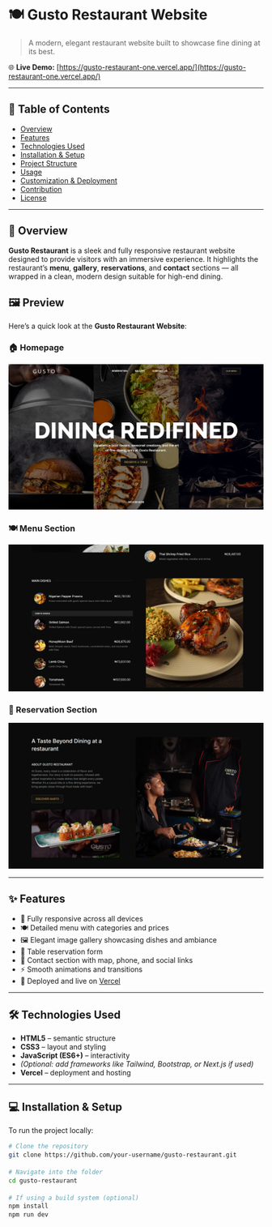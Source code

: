# 🍽️ Gusto Restaurant Website  

> A modern, elegant restaurant website built to showcase fine dining at its best.  

🌐 **Live Demo:** [https://gusto-restaurant-one.vercel.app/](https://gusto-restaurant-one.vercel.app/)

---

## 📖 Table of Contents  
- [Overview](#overview)  
- [Features](#features)  
- [Technologies Used](#technologies-used)  
- [Installation & Setup](#installation--setup)  
- [Project Structure](#project-structure)  
- [Usage](#usage)  
- [Customization & Deployment](#customization--deployment)  
- [Contribution](#contribution)  
- [License](#license)  

---

## 🧠 Overview  
**Gusto Restaurant** is a sleek and fully responsive restaurant website designed to provide visitors with an immersive experience. It highlights the restaurant’s **menu**, **gallery**, **reservations**, and **contact** sections — all wrapped in a clean, modern design suitable for high-end dining.

## 🖼️ Preview  

Here’s a quick look at the **Gusto Restaurant Website**:

### 🏠 Homepage
![Homepage Preview](./Img/preview/hero-section.png)

### 🍽️ Menu Section
![Menu Preview](./Img/preview/main-dishes.png)

### 📅 Reservation Section
![Reservation Preview](./Img/preview/about.png)

---

## ✨ Features  
- 📱 Fully responsive across all devices  
- 🍽 Detailed menu with categories and prices  
- 🖼 Elegant image gallery showcasing dishes and ambiance  
- 📝 Table reservation form  
- 📍 Contact section with map, phone, and social links  
- ⚡ Smooth animations and transitions  
- 🚀 Deployed and live on [Vercel](https://vercel.com)

---

## 🛠 Technologies Used  
- **HTML5** – semantic structure  
- **CSS3** – layout and styling  
- **JavaScript (ES6+)** – interactivity  
- *(Optional: add frameworks like Tailwind, Bootstrap, or Next.js if used)*  
- **Vercel** – deployment and hosting  

---

## 💻 Installation & Setup  

To run the project locally:

```bash
# Clone the repository
git clone https://github.com/your-username/gusto-restaurant.git

# Navigate into the folder
cd gusto-restaurant

# If using a build system (optional)
npm install
npm run dev
